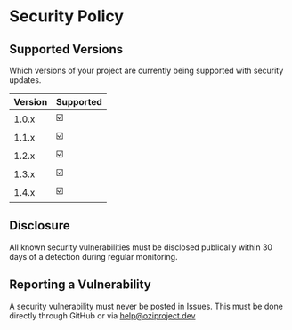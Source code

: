 # Security Policy

## Supported Versions

Which versions of your project are
currently being supported with security updates.

| Version | Supported          |
| ------- | ------------------ |
| 1.0.x   | ☑️                 |
| 1.1.x   | ☑️                 |
| 1.2.x   | ☑️                 |
| 1.3.x   | ☑️                 |
| 1.4.x   | ☑️                 |

## Disclosure

All known security vulnerabilities must be disclosed publically within 30 days of a detection during regular monitoring.

## Reporting a Vulnerability

A security vulnerability must never be posted in Issues.
This must be done directly through GitHub or via help@oziproject.dev

